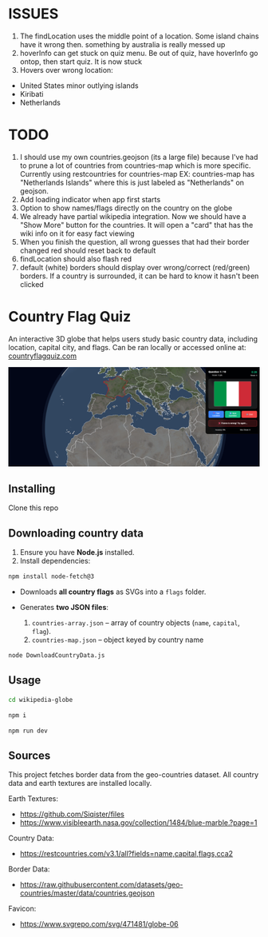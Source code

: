 # ISSUES

1. The findLocation uses the middle point of a location. Some island chains have it wrong then. something by australia is really messed up
2. hoverInfo can get stuck on quiz menu. Be out of quiz, have hoverInfo go ontop, then start quiz. It is now stuck
3. Hovers over wrong location:

- United States minor outlying islands
- Kiribati
- Netherlands

# TODO

1. I should use my own countries.geojson (its a large file) because I've had to prune a lot of countries from countries-map which is more specific. Currently using restcountries for countries-map EX: countries-map has "Netherlands Islands" where this is just labeled as "Netherlands" on geojson.
2. Add loading indicator when app first starts
3. Option to show names/flags directly on the country on the globe
4. We already have partial wikipedia integration. Now we should have a "Show More" button for the countries. It will open a "card" that has the wiki info on it for easy fact viewing
5. When you finish the question, all wrong guesses that had their border changed red should reset back to default
6. findLocation should also flash red
7. default (white) borders should display over wrong/correct (red/green) borders. If a country is surrounded, it can be hard to know it hasn't been clicked

# Country Flag Quiz

An interactive 3D globe that helps users study basic country data, including location, capital city, and flags. Can be ran locally or accessed online at: [countryflagquiz.com](https://www.countryflagquiz.com)

![Country Flag Quiz Example](/countryflagquizexample.png)

## Installing

Clone this repo

## Downloading country data

1. Ensure you have **Node.js** installed.
2. Install dependencies:

```bash
npm install node-fetch@3
```

- Downloads **all country flags** as SVGs into a `flags` folder.
- Generates **two JSON files**:

  1. `countries-array.json` – array of country objects (`name`, `capital`, `flag`).
  2. `countries-map.json` – object keyed by country name

```bash
node DownloadCountryData.js
```

## Usage

```bash
cd wikipedia-globe
```

```bash
npm i
```

```bash
npm run dev
```

## Sources

This project fetches border data from the geo-countries dataset. All country data and earth textures are installed locally.

Earth Textures:

- https://github.com/Siqister/files
- https://www.visibleearth.nasa.gov/collection/1484/blue-marble.?page=1

Country Data:

- https://restcountries.com/v3.1/all?fields=name,capital,flags,cca2

Border Data:

- https://raw.githubusercontent.com/datasets/geo-countries/master/data/countries.geojson

Favicon:

- https://www.svgrepo.com/svg/471481/globe-06
